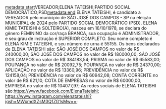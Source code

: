 <metadata:start>VEREADOR;ELENA TATEISHI;PARTIDO SOCIAL DEMOCRÁTICO;PSD<metadata:end>
ELENA TATEISHI, é candidato a VEREADOR pelo município de SÃO JOSÉ DOS CAMPOS - SP na eleição MUNICIPAL de 2024 pelo PARTIDO SOCIAL DEMOCRÁTICO (PSD). ELENA KIMIE TATEISHI é SOLTEIRO(A), nasceu em 16/10/1978, se declara do gênero FEMININO da cor/raça BRANCA, sua ocupação é ADMINISTRADOR, e seu grau de instrução é SUPERIOR COMPLETO. Seu nome completo é ELENA KIMIE TATEISHI, e seu número de urna é 55155.
Os bens declarados de ELENA TATEISHI são: SÃO JOSÉ DOS CAMPOS no valor de R$ 240000,00; SÃO JOSÉ DOS CAMPOS no valor de R$ 180000,00; SÃO JOSÉ DOS CAMPOS no valor de R$ 384183,54; PRISMA no valor de R$ 65583,00; POUPANÇA no valor de R$ 20092,75; POUPANÇA no valor de R$ 24370,00; APLICAÇÃO no valor de R$ 13360,96; PREVIDÊNCIA no valor de R$ 124158,04; PREVIDÊNCIA no valor de R$ 60942,08; CONTA CORRENTE no valor de R$ 621,10; COTA DE EMPRESAS no valor de R$ 60000,00; EMPRESA no valor de R$ 104077,97; 
As redes sociais de ELENA TATEISHI são:https://www.facebook.com/ElenaTateishi; https://www.instagram.com/elenatateishi?igsh=MWxmdXZsM3Q1ZG1sMw==;